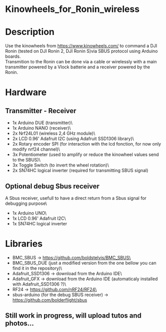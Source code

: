 # Kinowheels_for_Ronin_wireless

# Description
Use the kinowheels from https://www.kinowheels.com/ to command a DJI Ronin (tested on DJI Ronin 2, DJI Ronin S)via SBUS protocol using Arduino boards.\
Transmition to the Ronin can be done via a cable or wirelessly with a main transmitter powered by a Vlock batterie and a receiver powered by the Ronin.

# Hardware

## Transmitter - Receiver
- 1x Arduino DUE (transmitter)\
- 1x Arduino NANO (receiver)\
- 2x Nrf24L01 (wireless 2,4 GHz module)\
- 2x LCD 0.96' Adafruit I2C (using Adafruit SSD1306 library)\
- 2x Rotary encoder SPI (for interaction with the lcd fonction, for now only modify nrf24 channel)\
- 3x Potentiometer (used to amplify or reduce the kinowheel values send to the SBUS)\
- 3x Toggle Switch (to invert the wheel rotation)\
- 2x SN74HC logical inverter (required for transmitting SBUS signal)

## Optional debug Sbus receiver
A Sbus receiver, usefull to have a direct return from a Sbus signal for debugging purpose\
- 1x Arduino UNO\
- 1x LCD 0.96' Adafruit I2C\
- 1x SN74HC logical inverter

# Libraries
- BMC_SBUS -> https://github.com/boldstelvis/BMC_SBUS\
- BMC_SBUS_DUE (just a modified version from the one bellow you can find it in the repository)\
- Adafruit_SSD1306 -> download from the Arduino IDE\
- Adafruit_GFX -> download from the Arduino IDE (automaticaly installed with Adafruit_SSD1306 ?)\
- RF24 -> https://github.com/nRF24/RF24\
- sbus-arduino (for the debug SBUS receiver) -> https://github.com/bolderflight/sbus


## Still work in progress, will upload tutos and photos...
